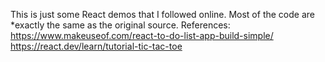 This is just some React demos that I followed online. Most of the code are *exactly the same as the original source.
References:
https://www.makeuseof.com/react-to-do-list-app-build-simple/
https://react.dev/learn/tutorial-tic-tac-toe
